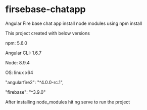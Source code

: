 # firsebase-chatapp
Angular Fire base chat app
install node modules using npm install

This project created with below versions
  
  npm: 5.6.0
	
  Angular CLI: 1.6.7
	
  Node: 8.9.4
	
  OS: linux x64
	
  "angularfire2": "^4.0.0-rc.1",
	
  "firebase": "^3.9.0"
  
  After installing node_modules hit ng serve to run the project

